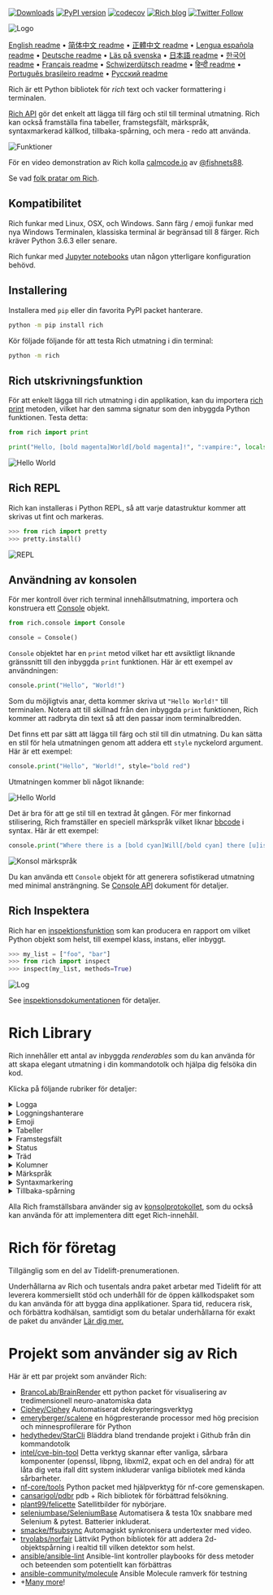 [![Downloads](https://pepy.tech/badge/rich/month)](https://pepy.tech/project/rich)
[![PyPI version](https://badge.fury.io/py/rich.svg)](https://badge.fury.io/py/rich)
[![codecov](https://codecov.io/gh/willmcgugan/rich/branch/master/graph/badge.svg)](https://codecov.io/gh/willmcgugan/rich)
[![Rich blog](https://img.shields.io/badge/blog-rich%20news-yellowgreen)](https://www.willmcgugan.com/tag/rich/)
[![Twitter Follow](https://img.shields.io/twitter/follow/willmcgugan.svg?style=social)](https://twitter.com/willmcgugan)

![Logo](https://github.com/willmcgugan/rich/raw/master/imgs/logo.svg)

[English readme](https://github.com/willmcgugan/rich/blob/master/README.md)
 • [简体中文 readme](https://github.com/willmcgugan/rich/blob/master/README.cn.md)
 • [正體中文 readme](https://github.com/willmcgugan/rich/blob/master/README.zh-tw.md)
 • [Lengua española readme](https://github.com/willmcgugan/rich/blob/master/README.es.md)
 • [Deutsche readme](https://github.com/willmcgugan/rich/blob/master/README.de.md)
 • [Läs på svenska](https://github.com/willmcgugan/rich/blob/master/README.sv.md)
 • [日本語 readme](https://github.com/willmcgugan/rich/blob/master/README.ja.md)
 • [한국어 readme](https://github.com/willmcgugan/rich/blob/master/README.kr.md)
 • [Français readme](https://github.com/willmcgugan/rich/blob/master/README.fr.md)
 • [Schwizerdütsch readme](https://github.com/willmcgugan/rich/blob/master/README.de-ch.md)
 • [हिन्दी readme](https://github.com/willmcgugan/rich/blob/master/README.hi.md)
 • [Português brasileiro readme](https://github.com/willmcgugan/rich/blob/master/README.pt-br.md)
 • [Русский readme](https://github.com/willmcgugan/rich/blob/master/README.ru.md)

Rich är ett Python bibliotek för _rich_ text och vacker formattering i terminalen.

[Rich API](https://rich.readthedocs.io/en/latest/) gör det enkelt att lägga till färg och stil till terminal utmatning. Rich kan också framställa fina tabeller, framstegsfält, märkspråk, syntaxmarkerad källkod, tillbaka-spårning, och mera - redo att använda.

![Funktioner](https://github.com/willmcgugan/rich/raw/master/imgs/features.png)

För en video demonstration av Rich kolla [calmcode.io](https://calmcode.io/rich/introduction.html) av [@fishnets88](https://twitter.com/fishnets88).

Se vad [folk pratar om Rich](https://www.willmcgugan.com/blog/pages/post/rich-tweets/).

## Kompatibilitet

Rich funkar med Linux, OSX, och Windows. Sann färg / emoji funkar med nya Windows Terminalen, klassiska terminal är begränsad till 8 färger. Rich kräver Python 3.6.3 eller senare.

Rich funkar med [Jupyter notebooks](https://jupyter.org/) utan någon ytterligare konfiguration behövd.

## Installering

Installera med `pip` eller din favorita PyPI packet hanterare.

```sh
python -m pip install rich
```

Kör följade följande för att testa Rich utmatning i din terminal:

```sh
python -m rich
```

## Rich utskrivningsfunktion

För att enkelt lägga till rich utmatning i din applikation, kan du importera [rich print](https://rich.readthedocs.io/en/latest/introduction.html#quick-start) metoden, vilket har den samma signatur som den inbyggda Python funktionen. Testa detta:

```python
from rich import print

print("Hello, [bold magenta]World[/bold magenta]!", ":vampire:", locals())
```

![Hello World](https://github.com/willmcgugan/rich/raw/master/imgs/print.png)

## Rich REPL

Rich kan installeras i Python REPL, så att varje datastruktur kommer att skrivas ut fint och markeras.

```python
>>> from rich import pretty
>>> pretty.install()
```

![REPL](https://github.com/willmcgugan/rich/raw/master/imgs/repl.png)

## Användning av konsolen

För mer kontroll över rich terminal innehållsutmatning, importera och konstruera ett [Console](https://rich.readthedocs.io/en/latest/reference/console.html#rich.console.Console) objekt.

```python
from rich.console import Console

console = Console()
```

`Console` objektet har en `print` metod vilket har ett avsiktligt liknande gränssnitt till den inbyggda `print` funktionen. Här är ett exempel av användningen:

```python
console.print("Hello", "World!")
```

Som du möjligtvis anar, detta kommer skriva ut `"Hello World!"` till terminalen. Notera att till skillnad från den inbyggda `print` funktionen, Rich kommer att radbryta din text så att den passar inom terminalbredden.

Det finns ett par sätt att lägga till färg och stil till din utmatning. Du kan sätta en stil för hela utmatningen genom att addera ett `style` nyckelord argument. Här är ett exempel:

```python
console.print("Hello", "World!", style="bold red")
```

Utmatningen kommer bli något liknande:

![Hello World](https://github.com/willmcgugan/rich/raw/master/imgs/hello_world.png)

Det är bra för att ge stil till en textrad åt gången. För mer finkornad stilisering, Rich framställer en speciell märkspråk vilket liknar [bbcode](https://en.wikipedia.org/wiki/BBCode) i syntax. Här är ett exempel:

```python
console.print("Where there is a [bold cyan]Will[/bold cyan] there [u]is[/u] a [i]way[/i].")
```

![Konsol märkspråk](https://github.com/willmcgugan/rich/raw/master/imgs/where_there_is_a_will.png)

Du kan använda ett `Console` objekt för att generera sofistikerad utmatning med minimal ansträngning. Se [Console API](https://rich.readthedocs.io/en/latest/console.html) dokument för detaljer.

## Rich Inspektera

Rich har en [inspektionsfunktion](https://rich.readthedocs.io/en/latest/reference/init.html?highlight=inspect#rich.inspect) som kan producera en rapport om vilket Python objekt som helst, till exempel klass, instans, eller inbyggt.

```python
>>> my_list = ["foo", "bar"]
>>> from rich import inspect
>>> inspect(my_list, methods=True)
```

![Log](https://github.com/willmcgugan/rich/raw/master/imgs/inspect.png)

See [inspektionsdokumentationen](https://rich.readthedocs.io/en/latest/reference/init.html#rich.inspect) för detaljer.

# Rich Library

Rich innehåller ett antal av inbyggda _renderables_ som du kan använda för att skapa elegant utmatning i din kommandotolk och hjälpa dig felsöka din kod.

Klicka på följande rubriker för detaljer:

<details>
<summary>Logga</summary>

`Console` objektet har en `log()` metod vilket har liknande gränssnitt som `print()`, men framställer även en kolumn för den nuvarande tid och fil samt rad vilket gjorde anroppet. Som standard kommer Rich att markera syntax för Python strukturer och för repr strängar. Ifall du loggar en samling (det vill säga en ordbok eller en lista) kommer Rich att finskriva ut det så att det passar i det tillgängliga utrymme. Här är ett exempel av dessa funktioner.

```python
from rich.console import Console
console = Console()

test_data = [
    {"jsonrpc": "2.0", "method": "sum", "params": [None, 1, 2, 4, False, True], "id": "1",},
    {"jsonrpc": "2.0", "method": "notify_hello", "params": [7]},
    {"jsonrpc": "2.0", "method": "subtract", "params": [42, 23], "id": "2"},
]

def test_log():
    enabled = False
    context = {
        "foo": "bar",
    }
    movies = ["Deadpool", "Rise of the Skywalker"]
    console.log("Hello from", console, "!")
    console.log(test_data, log_locals=True)


test_log()
```

Det ovanstående har följande utmatning:

![Log](https://github.com/willmcgugan/rich/raw/master/imgs/log.png)

Notera `log_locals` argumentet, vilket utmatar en tabell innehållandes de lokala variablerna varifrån log metoden kallades från.

Log metoden kan användas för att logga till terminal för långkörande applikationer så som servrar, men är också en väldigt bra felsökningsverktyg.

</details>
<details>
<summary>Loggningshanterare</summary>

Du kan också använda den inbyggda [Handler klassen](https://rich.readthedocs.io/en/latest/logging.html) för att formatera och färglägga utmatningen från Pythons loggningsmodul. Här är ett exempel av utmatningen:

![Loggning](https://github.com/willmcgugan/rich/raw/master/imgs/logging.png)

</details>

<details>
<summary>Emoji</summary>

För att infoga en emoji till konsolutmatningen placera namnet mellan två kolon. Här är ett exempel:

```python
>>> console.print(":smiley: :vampire: :pile_of_poo: :thumbs_up: :raccoon:")
😃 🧛 💩 👍 🦝
```

Vänligen använd denna funktion klokt.

</details>

<details>
<summary>Tabeller</summary>

Rich kan framställa flexibla [tabeller](https://rich.readthedocs.io/en/latest/tables.html) med unicode boxkaraktärer. Det finns en stor mängd av formateringsalternativ för gränser, stilar, och celljustering etc.

![Tabell film](https://github.com/willmcgugan/rich/raw/master/imgs/table_movie.gif)

Animationen ovan genererades utav [table_movie.py](https://github.com/willmcgugan/rich/blob/master/examples/table_movie.py) i exempelkatalogen.

Här är ett exempel av en enklare tabell:

```python
from rich.console import Console
from rich.table import Table

console = Console()

table = Table(show_header=True, header_style="bold magenta")
table.add_column("Date", style="dim", width=12)
table.add_column("Title")
table.add_column("Production Budget", justify="right")
table.add_column("Box Office", justify="right")
table.add_row(
    "Dec 20, 2019", "Star Wars: The Rise of Skywalker", "$275,000,000", "$375,126,118"
)
table.add_row(
    "May 25, 2018",
    "[red]Solo[/red]: A Star Wars Story",
    "$275,000,000",
    "$393,151,347",
)
table.add_row(
    "Dec 15, 2017",
    "Star Wars Ep. VIII: The Last Jedi",
    "$262,000,000",
    "[bold]$1,332,539,889[/bold]",
)

console.print(table)
```

Detta producerar följande utmatning:

![tabell](https://github.com/willmcgugan/rich/raw/master/imgs/table.png)

Notera att konsol märkspråk är framställt på samma sätt som `print()` och `log()`. I själva verket, vad som helst som är framställt av Rich kan inkluderas i rubriker / rader (även andra tabeller).

`Table` klassen är smart nog att storleksändra kolumner att passa den tillgängliga bredden av terminalen, och slår in text ifall det behövs. Här är samma exempel, med terminalen gjord mindre än tabell ovan:

![tabell2](https://github.com/willmcgugan/rich/raw/master/imgs/table2.png)

</details>

<details>
<summary>Framstegsfält</summary>

Rich kan framställa flera flimmerfria [framstegsfält](https://rich.readthedocs.io/en/latest/progress.html) för att följa långvariga uppgifter.

För grundläggande användning, slå in valfri sekvens i `track` funktion och iterera över resultatet. Här är ett exempel:

```python
from rich.progress import track

for step in track(range(100)):
    do_step(step)
```

Det är inte mycket svårare att lägga till flera framstegsfält. Här är ett exempel tagen från dokumentationen:

![framsteg](https://github.com/willmcgugan/rich/raw/master/imgs/progress.gif)

Dessa kolumner kan konfigureras att visa vilka detaljer du vill. Inbyggda kolumner inkluderar procentuell färdig, filstorlek, filhastighet, och återstående tid. Här är ännu ett exempel som visar en pågående nedladdning:

![framsteg](https://github.com/willmcgugan/rich/raw/master/imgs/downloader.gif)

För att själv testa detta, kolla [examples/downloader.py](https://github.com/willmcgugan/rich/blob/master/examples/downloader.py) vilket kan ladda ner flera URLs samtidigt medan visar framsteg.

</details>

<details>
<summary>Status</summary>

För situationer där det är svårt att beräkna framsteg, kan du använda [status](https://rich.readthedocs.io/en/latest/reference/console.html#rich.console.Console.status) metoden vilket kommer visa en 'snurra' animation och meddelande. Animationen hindrar dig inte från att använda konsolen som normalt. Här är ett exempel:

```python
from time import sleep
from rich.console import Console

console = Console()
tasks = [f"task {n}" for n in range(1, 11)]

with console.status("[bold green]Working on tasks...") as status:
    while tasks:
        task = tasks.pop(0)
        sleep(1)
        console.log(f"{task} complete")
```

Detta genererar följande utmatning i terminalen.

![status](https://github.com/willmcgugan/rich/raw/master/imgs/status.gif)

Snurra animationen är lånad ifrån [cli-spinners](https://www.npmjs.com/package/cli-spinners). Du kan välja en snurra genom att specifiera `spinner` parametern. Kör följande kommando för att se tillgängliga värden:

```
python -m rich.spinner
```

Kommandot ovan genererar följande utmatning i terminalen:

![Snurror](https://github.com/willmcgugan/rich/raw/master/imgs/spinners.gif)

</details>

<details>
<summary>Träd</summary>

Rich kan framställa ett [träd](https://rich.readthedocs.io/en/latest/tree.html) med riktlinjer. Ett träd är idealt för att visa en filstruktur, eller andra hierarkiska data.

Etiketter på trädet kan vara enkelt text eller något annat som Rich kan framställa. Kör följande för en demonstration:

```
python -m rich.tree
```

Detta genererar följande utmatning:

![märkspråk](https://github.com/willmcgugan/rich/raw/master/imgs/tree.png)

Se [tree.py](https://github.com/willmcgugan/rich/blob/master/examples/tree.py) exemplet för ett skript som visar en trädvy av vilken katalog som helst, som liknar linux `tree` kommandot.

</details>

<details>
<summary>Kolumner</summary>

Rich kan framställa innehåll i prydliga [kolumner](https://rich.readthedocs.io/en/latest/columns.html) med lika eller optimal bredd. Här är en grundläggande klon av (MacOS / Linux) `ls` kommandot vilket visar en kataloglista i kolumner:

```python
import os
import sys

from rich import print
from rich.columns import Columns

directory = os.listdir(sys.argv[1])
print(Columns(directory))
```

Följande skärmdump är resultatet från [kolumner exempelet](https://github.com/willmcgugan/rich/blob/master/examples/columns.py) vilket visar data tagen från ett API i kolumner:

![kolumner](https://github.com/willmcgugan/rich/raw/master/imgs/columns.png)

</details>

<details>
<summary>Märkspråk</summary>

Rich kan framställa [märkspråk](https://rich.readthedocs.io/en/latest/markdown.html) och gör ett rimligt jobb med att översätta formateringen till terminalen.

För att framställa märkspråk importera `Markdown` klassen och konstruera den med en sträng innehållandes märkspråkskod. Mata sedan ut det till konsolen. Här är ett exempel:

```python
from rich.console import Console
from rich.markdown import Markdown

console = Console()
with open("README.md") as readme:
    markdown = Markdown(readme.read())
console.print(markdown)
```

Detta kommer att producera utmatning som liknar följande:

![märkspråk](https://github.com/willmcgugan/rich/raw/master/imgs/markdown.png)

</details>

<details>
<summary>Syntaxmarkering</summary>

Rich använder [pygments](https://pygments.org/) biblioteket för att implementera [syntax markering](https://rich.readthedocs.io/en/latest/syntax.html). Användningen är liknande till framställa märkspråk; konstruera ett `Syntax` objekt och skriv ut den till konsolen. Här är ett exempel:

```python
from rich.console import Console
from rich.syntax import Syntax

my_code = '''
def iter_first_last(values: Iterable[T]) -> Iterable[Tuple[bool, bool, T]]:
    """Iterate and generate a tuple with a flag for first and last value."""
    iter_values = iter(values)
    try:
        previous_value = next(iter_values)
    except StopIteration:
        return
    first = True
    for value in iter_values:
        yield first, False, previous_value
        first = False
        previous_value = value
    yield first, True, previous_value
'''
syntax = Syntax(my_code, "python", theme="monokai", line_numbers=True)
console = Console()
console.print(syntax)
```

Detta kommer producera följande utmatning:

![syntax](https://github.com/willmcgugan/rich/raw/master/imgs/syntax.png)

</details>

<details>
<summary>Tillbaka-spårning</summary>

Rich kan framställa [vackra tillbaka-spårningar](https://rich.readthedocs.io/en/latest/traceback.html) vilket är enklare att läsa och visar mer kod än vanliga Python tillbaka-spårningar. Du kan sätta Rich som standard tillbaka-spårningshanterare så att alla ofångade undantag kommer att framställas av Rich.

Så här ser det ut på OSX (liknande på Linux):

![traceback](https://github.com/willmcgugan/rich/raw/master/imgs/traceback.png)

</details>

Alla Rich framställsbara använder sig av [konsolprotokollet](https://rich.readthedocs.io/en/latest/protocol.html), som du också kan använda för att implementera ditt eget Rich-innehåll.

# Rich för företag

Tillgänglig som en del av Tidelift-prenumerationen.

Underhållarna av Rich och tusentals andra paket arbetar med Tidelift för att leverera kommersiellt stöd och underhåll för de öppen källkodspaket som du kan använda för att bygga dina applikationer. Spara tid, reducera risk, och förbättra kodhälsan, samtidigt som du betalar underhållarna för exakt de paket du använder [Lär dig mer.](https://tidelift.com/subscription/pkg/pypi-rich?utm_source=pypi-rich&utm_medium=referral&utm_campaign=enterprise&utm_term=repo)

# Projekt som använder sig av Rich

Här är ett par projekt som använder Rich:

- [BrancoLab/BrainRender](https://github.com/BrancoLab/BrainRender)
  ett python packet för visualisering av tredimensionell neuro-anatomiska data
- [Ciphey/Ciphey](https://github.com/Ciphey/Ciphey)
  Automatiserat dekrypteringsverktyg
- [emeryberger/scalene](https://github.com/emeryberger/scalene)
  en högpresterande processor med hög precision och minnesprofilerare för Python
- [hedythedev/StarCli](https://github.com/hedythedev/starcli)
  Bläddra bland trendande projekt i Github från din kommandotolk
- [intel/cve-bin-tool](https://github.com/intel/cve-bin-tool)
  Detta verktyg skannar efter vanliga, sårbara komponenter (openssl, libpng, libxml2, expat och en del andra) för att låta dig veta ifall ditt system inkluderar vanliga bibliotek med kända sårbarheter.
- [nf-core/tools](https://github.com/nf-core/tools)
  Python packet med hjälpverktyg för nf-core gemenskapen.
- [cansarigol/pdbr](https://github.com/cansarigol/pdbr)
  pdb + Rich bibliotek för förbättrad felsökning.
- [plant99/felicette](https://github.com/plant99/felicette)
  Satellitbilder för nybörjare.
- [seleniumbase/SeleniumBase](https://github.com/seleniumbase/SeleniumBase)
  Automatisera & testa 10x snabbare med Selenium & pytest. Batterier inkluderat.
- [smacke/ffsubsync](https://github.com/smacke/ffsubsync)
  Automagiskt synkronisera undertexter med video.
- [tryolabs/norfair](https://github.com/tryolabs/norfair)
  Lättvikt Python bibliotek för att addera 2d-objektspårning i realtid till vilken detektor som helst.
- [ansible/ansible-lint](https://github.com/ansible/ansible-lint) Ansible-lint kontroller playbooks för dess metoder och beteenden som potentiellt kan förbättras
- [ansible-community/molecule](https://github.com/ansible-community/molecule) Ansible Molecule ramverk för testning
- +[Many more](https://github.com/willmcgugan/rich/network/dependents)!
